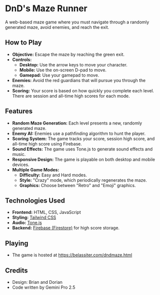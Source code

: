 # DnD's Maze Runner

A web-based maze game where you must navigate through a randomly generated maze, avoid enemies, and reach the exit.

## How to Play

-   **Objective:** Escape the maze by reaching the green exit.
-   **Controls:**
    -   **Desktop:** Use the arrow keys to move your character.
    -   **Mobile:** Use the on-screen D-pad to move.
    -   **Gamepad:** Use your gamepad to move.
-   **Enemies:** Avoid the red guardians that will pursue you through the maze.
-   **Scoring:** Your score is based on how quickly you complete each level. There are session and all-time high scores for each mode.

## Features

-   **Random Maze Generation:** Each level presents a new, randomly generated maze.
-   **Enemy AI:** Enemies use a pathfinding algorithm to hunt the player.
-   **Scoring System:** The game tracks your score, session high score, and all-time high score using Firebase.
-   **Sound Effects:** The game uses Tone.js to generate sound effects and music.
-   **Responsive Design:** The game is playable on both desktop and mobile devices.
-   **Multiple Game Modes:**
    -   **Difficulty:** Easy and Hard modes.
    -   **Style:** "Crazy" mode, which periodically regenerates the maze.
    -   **Graphics:** Choose between "Retro" and "Emoji" graphics.

## Technologies Used

-   **Frontend:** HTML, CSS, JavaScript
-   **Styling:** [Tailwind CSS](https://tailwindcss.com/)
-   **Audio:** [Tone.js](https://tonejs.github.io/)
-   **Backend:** [Firebase (Firestore)](https://firebase.google.com/docs/firestore) for high score storage.

## Playing

- The game is hosted at https://belassiter.com/dndmaze.html

## Credits

- Design: Brian and Dorian
- Code written by Gemini Pro 2.5
